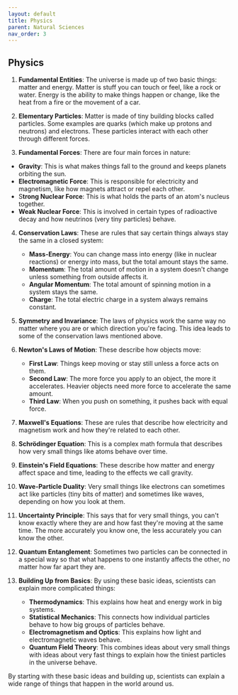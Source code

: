 ```yaml
---
layout: default
title: Physics
parent: Natural Sciences
nav_order: 3
---
```


## Physics

1. **Fundamental Entities**: The universe is made up of two basic things: matter and energy. Matter is stuff you can touch or feel, like a rock or water. Energy is the ability to make things happen or change, like the heat from a fire or the movement of a car.

2. **Elementary Particles**: Matter is made of tiny building blocks called particles. Some examples are quarks (which make up protons and neutrons) and electrons. These particles interact with each other through different forces.

3. **Fundamental Forces**: There are four main forces in nature:
* **Gravity**: This is what makes things fall to the ground and keeps planets orbiting the sun.
* **Electromagnetic Force**: This is responsible for electricity and magnetism, like how magnets attract or repel each other.
* S**trong Nuclear Force**: This is what holds the parts of an atom's nucleus together.
* **Weak Nuclear Force**: This is involved in certain types of radioactive decay and how neutrinos (very tiny particles) behave.

4. **Conservation Laws**: These are rules that say certain things always stay the same in a closed system:
   * **Mass-Energy**: You can change mass into energy (like in nuclear reactions) or energy into mass, but the total amount stays the same.
   * **Momentum**: The total amount of motion in a system doesn't change unless something from outside affects it.
   * **Angular Momentum**: The total amount of spinning motion in a system stays the same.
   * **Charge**: The total electric charge in a system always remains constant.

5. **Symmetry and Invariance**: The laws of physics work the same way no matter where you are or which direction you're facing. This idea leads to some of the conservation laws mentioned above.

6. **Newton's Laws of Motion**: These describe how objects move:
   * **First Law**: Things keep moving or stay still unless a force acts on them.
   * **Second Law**: The more force you apply to an object, the more it accelerates. Heavier objects need more force to accelerate the same amount.
   * **Third Law**: When you push on something, it pushes back with equal force.

7. **Maxwell's Equations**: These are rules that describe how electricity and magnetism work and how they're related to each other.

8. **Schrödinger Equation**: This is a complex math formula that describes how very small things like atoms behave over time.

9. **Einstein's Field Equations**: These describe how matter and energy affect space and time, leading to the effects we call gravity.

10. **Wave-Particle Duality**: Very small things like electrons can sometimes act like particles (tiny bits of matter) and sometimes like waves, depending on how you look at them.

11. **Uncertainty Principle**: This says that for very small things, you can't know exactly where they are and how fast they're moving at the same time. The more accurately you know one, the less accurately you can know the other.

12. **Quantum Entanglement**: Sometimes two particles can be connected in a special way so that what happens to one instantly affects the other, no matter how far apart they are.

13. **Building Up from Basics**: By using these basic ideas, scientists can explain more complicated things:
    * **Thermodynamics**: This explains how heat and energy work in big systems.
    * **Statistical Mechanics**: This connects how individual particles behave to how big groups of particles behave.
    * **Electromagnetism and Optics**: This explains how light and electromagnetic waves behave.
    * **Quantum Field Theory**: This combines ideas about very small things with ideas about very fast things to explain how the tiniest particles in the universe behave.

By starting with these basic ideas and building up, scientists can explain a wide range of things that happen in the world around us.
